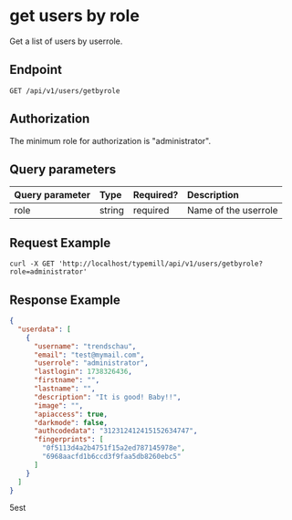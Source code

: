 # get users by role

Get a list of users by userrole.

## Endpoint

```http
GET /api/v1/users/getbyrole
```

## Authorization

The minimum role for authorization is "administrator".

## Query parameters

| Query parameter | Type | Required? | Description | 
|:---|:---|:---|:---|
| role | string | required | Name of the userrole |

## Request Example

```curl
curl -X GET 'http://localhost/typemill/api/v1/users/getbyrole?role=administrator'
```

## Response Example

```json
{
  "userdata": [
    {
      "username": "trendschau",
      "email": "test@mymail.com",
      "userrole": "administrator",
      "lastlogin": 1738326436,
      "firstname": "",
      "lastname": "",
      "description": "It is good! Baby!!",
      "image": "",
      "apiaccess": true,
      "darkmode": false,
      "authcodedata": "312312412415152634747",
      "fingerprints": [
        "0f5113d4a2b4751f15a2ed787145978e",
        "6968aacfd1b6ccd3f9faa5db8260ebc5"
      ]
    }
  ]
}
```

5est

